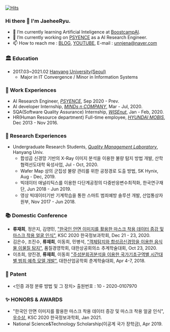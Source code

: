 [![Hits](https://hits.seeyoufarm.com/api/count/incr/badge.svg?url=https%3A%2F%2Fgithub.com%2FJaeheeRyu&count_bg=%23BD4AED&title_bg=%23555555&icon=&icon_color=%23E7E7E7&title=hits&edge_flat=false)](https://hits.seeyoufarm.com)
### Hi there 👋 I'm JaeheeRyu.

- 🌱 I’m currently learning Artificial Inteligence at [BoostcampAI](https://boostcamp.connect.or.kr/).
- 🔭 I’m currently working on [PSYENCE](https://psyenceaihome.wpcomstaging.com/) as a AI Research Engineer.
- 📫 How to reach me : [BLOG](https://wonder-j.tistory.com/), [YOUTUBE](https://www.youtube.com/channel/UCUdiaXkyIJXdYx4TJO-sj0g), E-mail : unnjena@naver.com

### 🏛 Education
- 2017.03~2021.02 [Hanyang University(Seoul)](https://www.hanyang.ac.kr/)
  - Major in IT Convergence / Minor in Information Systems

### 🌟 Work Experiences
- AI Research Engineer, [<i>PSYENCE</i>](https://psyenceaihome.wpcomstaging.com/), Sep 2020 - Prev.
- AI developer Internship, <i>[MINDs n COMPANY](http://mnc.ai/)</i>, Mar - Jul, 2020.
- SQA(Software Quality Assurance) Internship, <i>[WISEnut](https://www.wisenut.com/)</i>, Jan - Feb, 2020.
- HR(Human Resource department) Full-time employee, <i>[HYUNDAI MOBIS](https://www.mobis.co.kr/)</i>, Dec 2013 - Nov 2016.

### 📝 Research Experiences
- Undergraduate Research Students, [<i>Quality Management Laboratory</i>](https://qm.hanyang.ac.kr/), Hanyang Univ.
  - 합성곱 신경망 기반의 X-Ray 이미지 분석을 이용한 불량 탐지 방법 개발, 산학협력선도대학 육성사업, Jul - Oct, 2020.
  - Wafer Map 상의 군집성 불량 관리를 위한 공정경로 도출 방법, SK Hynix, Aug - Dec, 2019.
  - 빅데이터 애널리틱스를 이용한 다단계공정의 다중반응변수최적화, 한국연구재단, Jun 2018 - Jun 2019.
  - 영상 빅데이터기반 기계학습을 통한 스마트 범죄예방 솔루션 개발, 산업통상자원부, Nov 2017 - Jun 2018.

### 📚 Domestic Conference
- <b>류재희</b>, 정은지, 김영민, ["한국인 안면 이미지를 활용한 마스크 착용 데이터 증강 및 마스크 착용 얼굴 인식"](https://youtu.be/Axp4PDm9kiw), KSC 2020 한국정보과학회, Dec 21 - 23, 2020. 
- 김은수, 조진수, <b>류재희</b>, 이동희, 민병석, ["객체탐지와 합성곱신경망을 이용한 음식물 이물질 탐지"](http://www.papersearch.net/thesis/article.asp?key=3841070), 품질경영학회, 대한상공회의소 추계학술대회, Oct 23, 2020.
- 이초희, 양진경, <b>류재희</b>, 이동희 ["주성분회귀분석을 이용한 국가기초구역별 시간대별 범죄 예측 모델 개발"](https://www.dbpia.co.kr/Journal/articleDetail?nodeId=NODE07420676), 대한산업공학회 춘계학술대회, Apr 4-7, 2018.

### 🔮 Patent
- <인증 과정 분류 방법 및 그 장치> 출원번호 : 10 - 2020-0107970 

### ✨ HONORS & AWARDS
- "한국인 안면 이미지를 활용한 마스크 착용 데이터 증강 및 마스크 착용 얼굴 인식", [우수상](http://www.kiise.or.kr/academy/board/academyNewsView.fa?MENU_ID=080100&sch_add_bd=%ED%95%99%ED%9A%8C%EC%86%8C%EC%8B%9D&NUM=2127), KSC 2020 한국정보과학회, Jan 2021.
- National Science&Technology Scholarship(이공계 국가 장학금), Apr 2019.

<!--
**JaeheeRyu/JaeheeRyu** is a ✨ _special_ ✨ repository because its `README.md` (this file) appears on your GitHub profile.

Here are some ideas to get you started:

- 🔭 I’m currently working on ...
- 🌱 I’m currently learning ...
- 👯 I’m looking to collaborate on ...
- 🤔 I’m looking for help with ...
- 💬 Ask me about ...
- 📫 How to reach me: ...
- 😄 Pronouns: ...
- ⚡ Fun fact: ...
-->
